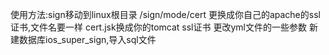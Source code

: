 使用方法:sign移动到linux根目录
/sign/mode/cert 更换成你自己的apache的ssl证书,文件名要一样
cert.jsk换成你的tomcat ssl证书
更改yml文件的一些参数
新建数据库ios_super_sign,导入sql文件
